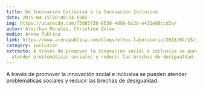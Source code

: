 ```yaml
---
title: De Innovación Exclusiva a la Innovación Inclusiva
date: 2015-04-15T20:08:14.650Z
img: https://ucarecdn.com/75d8573b-8530-4d99-bc2b-e431e86ccd3a/
autor: Aleithya Morales, Christine Zülow
medio: Arena Publica
link: https://www.arenapublica.com/blogs/ethos-laboratorio/2015/04/15/3491
category: inclusion
extracto: A través de promover la innovación social e inclusiva se pueden
  atender problemáticas sociales y reducir las brechas de desigualdad.
---
```

A través de promover la innovación social e inclusiva se pueden atender problemáticas sociales y reducir las brechas de desigualdad.